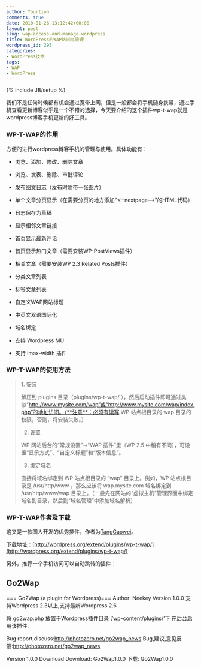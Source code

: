 ```yaml
---
author: Yourtion
comments: true
date: 2010-01-26 13:12:42+00:00
layout: post
slug: wap-access-and-manage-wordpress
title: WordPress的WAP访问与管理
wordpress_id: 295
categories:
- WordPress技术
tags:
- WAP
- WordPress
---
```

{% include JB/setup %}

我们不是任何时候都有机会通过宽带上网，但是一般都会将手机随身携带，通过手机查看更新博客似乎是一个不错的选择，今天要介绍的这个插件wp-t-wap就是wordpress博客手机更新的好工具。


### WP-T-WAP的作用


方便的进行wordpress博客手机的管理与使用。具体功能有：



	
  * 浏览、添加、修改、删除文章

	
  * 浏览、发表、删除、审批评论

	
  * 发布图文日志（发布时附带一张图片）

	
  * 单个文章分页显示（在需要分页的地方添加“<!–nextpage–>”的HTML代码）

	
  * 日志保存为草稿

	
  * 显示相邻文章链接

	
  * 首页显示最新评论

	
  * 首页显示热门文章（需要安装WP-PostViews插件）

	
  * 相关文章（需要安装WP 2.3 Related Posts插件）

	
  * 分类文章列表

	
  * 标签文章列表

	
  * 自定义WAP网站标题

	
  * 中英文双语国际化

	
  * 域名绑定

	
  * 支持 Wordpress MU

	
  * 支持 imax-width 插件




### WP-T-WAP的使用方法




<blockquote>1. 安装

解压到 plugins  目录（plugins/wp-t-wap/*.*），然后启动插件即可通过类似“http://www.mysite.com/wap”或“http://www.mysite.com/wap/index.php”的地址访问。（**注意**：必须有读写  WP 站点根目录的 wap 目录的权限，否则，将安装失败。）

2. 设置

WP 网站后台的“常规设置”->“WAP 插件”里（WP 2.5 中稍有不同），可设置“显示方式”、“自定义标题”和“版本信息”。

3. 绑定域名

直接将域名绑定到 WP 站点根目录的 “wap” 目录上。例如，WP 站点根目录是 /usr/http/www ，那么应该将 wap.mysite.com  域名绑定到 /usr/http/www/wap  目录上。（一般先在网站的“虚拟主机”管理界面中绑定域名到目录，然后到“域名管理”中添加域名解析）</blockquote>




### WP-T-WAP作者及下载


这又是一款国人开发的优秀插件，作者为[TangGaowei](http://www.tanggaowei.com/)。

下载地址：[http://wordpress.org/extend/plugins/wp-t-wap/](http://wordpress.org/extend/plugins/wp-t-wap/)

另外，推荐一个手机访问可以自动跳转的插件：


## Go2Wap






=== Go2Wap (a plugin for Wordpress)===
Author: Neekey
Version  1.0.0
支持Wordpress 2.3以上,支持最新Wordpress 2.6







将 go2wap.php 放置于Wordpress插件目录 ‘/wp-content/plugins/’下
在后台启用该插件.

Bug report,discuss:http://photozero.net/go2wap_news
Bug,建议,意见反馈:http://photozero.net/go2wap_news

Version 1.0.0 Download
Download: Go2Wap1.0.0
下载:  Go2Wap1.0.0








